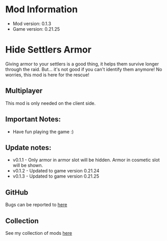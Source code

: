 # Mod Information
- Mod version: 0.1.3
- Game version: 0.21.25

# Hide Settlers Armor

Giving armor to your settlers is a good thing, it helps them survive longer through the raid.
But... it's not good if you can't identify them anymore!
No worries, this mod is here for the rescue!

## Multiplayer
This mod is only needed on the client side.

## Important Notes:
- Have fun playing the game :)

## Update notes:
- v0.1.1 - Only armor in armor slot will be hidden. Armor in cosmetic slot will be shown.
- v0.1.2 - Updated to game version 0.21.24
- v0.1.3 - Updated to game version 0.21.25

## GitHub
Bugs can be reported to [here](https://github.com/dianchia/HideSettlersArmor/issues)


## Collection
See my collection of mods [here](https://steamcommunity.com/sharedfiles/filedetails/?id=2830016047)
